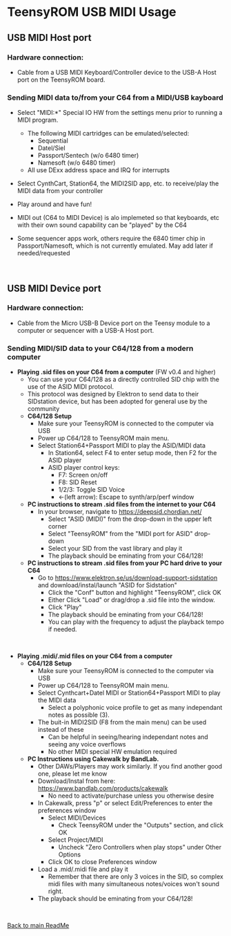 
# TeensyROM USB MIDI Usage

## USB MIDI Host port
### Hardware connection:
  * Cable from a USB MIDI Keyboard/Controller device to the USB-A Host port on the TeensyROM board.
### Sending MIDI data to/from your C64 from a MIDI/USB kayboard
  * Select "MIDI:*" Special IO HW from the settings menu prior to running a MIDI program.
    * The following MIDI cartridges can be emulated/selected:
      * Sequential
      * Datel/Siel
      * Passport/Sentech (w/o 6480 timer)
      * Namesoft (w/o 6480 timer)
    * All use DExx address space and IRQ for interrupts

  * Select CynthCart, Station64, the MIDI2SID app, etc. to receive/play the MIDI data from your controller
  * Play around and have fun!
  * MIDI out (C64 to MIDI Device) is alo implemeted so that keyboards, etc with their own sound capability can be "played" by the C64
  * Some sequencer apps work, others require the 6840 timer chip in Passport/Namesoft, which is not currently emulated.  May add later if needed/requested
    
<BR>

## USB MIDI Device port
### Hardware connection:
  * Cable from the Micro USB-B Device port on the Teensy module to a computer or sequencer with a USB-A Host port.
    
### Sending MIDI/SID data to your C64/128 from a modern computer

  * **Playing .sid files on your C64 from a computer** (FW v0.4 and higher)
    * You can use your C64/128 as a directly controlled SID chip with the use of the ASID MIDI protocol.
    * This protocol was designed by Elektron to send data to their SIDstation device, but has been adopted for general use by the community
    * **C64/128 Setup**
      * Make sure your TeensyROM is connected to the computer via USB
      * Power up C64/128 to TeensyROM main menu.
      * Select Station64+Passport MIDI to play the ASID/MIDI data
        * In Station64, select F4 to enter setup mode, then F2 for the ASID player
        * ASID player control keys:
          * F7: Screen on/off
          * F8: SID Reset
          * 1/2/3: Toggle SID Voice
          * <-(left arrow): Escape to synth/arp/perf window
    * **PC instructions to stream .sid files from the internet to your C64**
      * In your browser, navigate to https://deepsid.chordian.net/
        * Select "ASID (MIDI)" from the drop-down in the upper left corner
        * Select "TeensyROM" from the "MIDI port for ASID" drop-down
        * Select your SID from the vast library and play it
        * The playback should be eminating from your C64/128!
    * **PC instructions to stream .sid files from your PC hard drive to your C64**
      * Go to https://www.elektron.se/us/download-support-sidstation and download/instal/launch "ASID for Sidstation"
        * Click the "Conf" button and highlight "TeensyROM", click OK
        * Either Click "Load" or drag/drop a .sid file into the window.
        * Click "Play"
        * The playback should be eminating from your C64/128!
        * You can play with the frequency to adjust the playback tempo if needed.

<BR>

  * **Playing .midi/.mid files on your C64 from a computer**
    * **C64/128 Setup**
      * Make sure your TeensyROM is connected to the computer via USB
      * Power up C64/128 to TeensyROM main menu.
      * Select Cynthcart+Datel MIDI or Station64+Passport MIDI to play the MIDI data
        * Select a polyphonic voice profile to get as many independant notes as possible (3).
      * The buit-in MIDI2SID (F8 from the main menu) can be used instead of these
        * Can be helpful in seeing/hearing independant notes and seeing any voice overflows
        * No other MIDI special HW emulation required
    * **PC Instructions using Cakewalk by BandLab.**
      * Other DAWs/Players may work similarly.  If you find another good one, please let me know
      * Download/Instal from here: https://www.bandlab.com/products/cakewalk
        * No need to activate/purchase unless you otherwise desire
      * In Cakewalk, press "p" or select Edit/Preferences to enter the preferences window
        * Select MIDI/Devices
          * Check TeensyROM under the "Outputs" section, and click OK
        * Select Project/MIDI
          * Uncheck "Zero Controllers when play stops" under Other Options
        * Click OK to close Preferences window
      * Load a .mid/.midi file and play it
        * Remember that there are only 3 voices in the SID, so complex midi files with many simultaneous notes/voices won't sound right.
      * The playback should be eminating from your C64/128!

<br>

[Back to main ReadMe](SensoriumEmbedded/TeensyROM/README.md)
